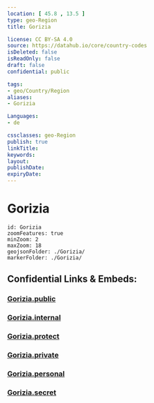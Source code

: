 ```yaml
---
location: [ 45.8 , 13.5 ] 
type: geo-Region
title: Gorizia

license: CC BY-SA 4.0
source: https://datahub.io/core/country-codes
isDeleted: false
isReadOnly: false
draft: false
confidential: public

tags:
- geo/Country/Region
aliases:
- Gorizia

Languages:
- de

cssclasses: geo-Region
publish: true
linkTitle: 
keywords: 
layout: 
publishDate: 
expiryDate: 
---
```


# Gorizia

```leaflet
id: Gorizia
zoomFeatures: true 
minZoom: 2 
maxZoom: 18
geojsonFolder: ./Gorizia/
markerFolder: ./Gorizia/
```


## Confidential Links & Embeds: 

### [Gorizia.public](/_public/\Earth\Continent\Europe\Europe~South\Italy\regions~Italy\Friuli-Venezia_GiuliaGorizia.public.md) 

### [Gorizia.internal](/_internal/\Earth\Continent\Europe\Europe~South\Italy\regions~Italy\Friuli-Venezia_GiuliaGorizia.internal.md) 

### [Gorizia.protect](/_protect/\Earth\Continent\Europe\Europe~South\Italy\regions~Italy\Friuli-Venezia_GiuliaGorizia.protect.md) 

### [Gorizia.private](/_private/\Earth\Continent\Europe\Europe~South\Italy\regions~Italy\Friuli-Venezia_GiuliaGorizia.private.md) 

### [Gorizia.personal](/_personal/\Earth\Continent\Europe\Europe~South\Italy\regions~Italy\Friuli-Venezia_GiuliaGorizia.personal.md) 

### [Gorizia.secret](/_secret/\Earth\Continent\Europe\Europe~South\Italy\regions~Italy\Friuli-Venezia_GiuliaGorizia.secret.md)

